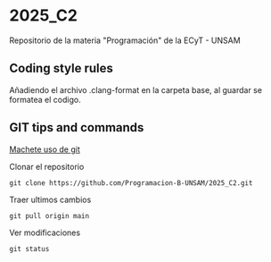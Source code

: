 # 2025_C2
Repositorio de la materia "Programación" de la ECyT - UNSAM

## Coding style rules

Añadiendo el archivo .clang-format en la carpeta base, al guardar se formatea el codigo. 

## GIT tips and commands

[Machete uso de git](
    https://training.github.com/downloads/es_ES/github-git-cheat-sheet.pdf
)


Clonar el repositorio 
```
git clone https://github.com/Programacion-B-UNSAM/2025_C2.git
```

Traer ultimos cambios 
```
git pull origin main
```

Ver modificaciones  
```
git status
```
